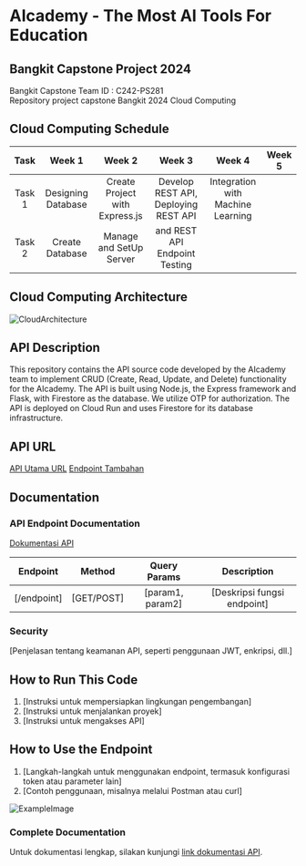 # AIcademy - The Most AI Tools For Education

## Bangkit Capstone Project 2024
Bangkit Capstone Team ID :  C242-PS281 <br>
Repository project capstone Bangkit 2024 Cloud Computing 


## Cloud Computing Schedule
|  Task  |        Week 1      |       Week 2                       |       Week 3       |       Week 4         |               Week 5              |
| :----: | :----------------: | :--------------------------------: | :----------------: | :------------------: | :-------------------------------: |
| Task 1 | Designing Database | Create Project with Express.js     | Develop REST API, Deploying REST API      | Integration with Machine Learning |
| Task 2 | Create Database    | Manage and SetUp Server            |     and  REST API Endpoint Testing        |                                   |


## Cloud Computing Architecture
![CloudArchitecture](./path-to-image.png)
<br>

## API Description
This repository contains the API source code developed by the AIcademy team to implement CRUD (Create, Read, Update, and Delete) functionality for the  AIcademy. The API is built using Node.js, the Express framework and Flask, with Firestore as the database. We utilize OTP for authorization. The API is deployed on Cloud Run and uses Firestore for its database infrastructure.
<br>

## API URL
[API Utama URL](https://example.com/api)
[Endpoint Tambahan](https://example.com/another-api)

## <a name="documentation"></a>Documentation
### API Endpoint Documentation
[Dokumentasi API](https://example.com/docs)

|  Endpoint |  Method	     |      Query Params |           Description          |
| :----:    | :------------: | :---------------: | :----------------------------: |
| [/endpoint] | [GET/POST]   | [param1, param2]  | [Deskripsi fungsi endpoint]    |

### Security
[Penjelasan tentang keamanan API, seperti penggunaan JWT, enkripsi, dll.]

## How to Run This Code
1. [Instruksi untuk mempersiapkan lingkungan pengembangan]
2. [Instruksi untuk menjalankan proyek]
3. [Instruksi untuk mengakses API]

## How to Use the Endpoint
1. [Langkah-langkah untuk menggunakan endpoint, termasuk konfigurasi token atau parameter lain]
2. [Contoh penggunaan, misalnya melalui Postman atau curl]

![ExampleImage](./path-to-example-image.png)
<br>

### Complete Documentation
Untuk dokumentasi lengkap, silakan kunjungi [link dokumentasi API](#documentation).
